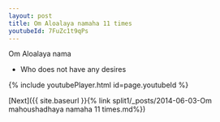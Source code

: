```yaml
---
layout: post
title: Om Aloalaya namaha 11 times
youtubeId: 7FuZc1t9qPs
---
```

 
 
Om Aloalaya nama 
 
 -  Who does not have any desires 
 
  
 
  
 
 
 
 
 
 


{% include youtubePlayer.html id=page.youtubeId %}
 
[Next]({{ site.baseurl }}{% link  split1/_posts/2014-06-03-Om mahoushadhaya namaha 11 times.md%})
 
